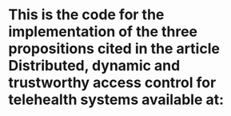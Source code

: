 # This is the code for the implementation of the three propositions cited in the article Distributed, dynamic and trustworthy access control for telehealth systems available at: 
